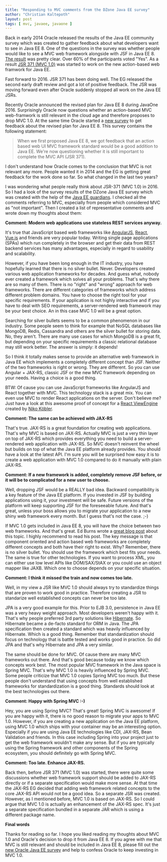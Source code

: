 ```yaml
---
title: "Responding to MVC comments from the DZone Java EE survey"
author: "Christian Kaltepoth"
layout: post
tags: [ mvc, javaee, javaone ]
---
```


Back in early 2014 Oracle released the results of the Java EE community survey
which was created to gather feedback about what developers want to see in
Java EE 8. One of the questions in the survey was whether people would like to see
a MVC web framework alongside with JSF in Java EE 8.
[The result](https://java.net/downloads/javaee-spec/JavaEE8_Community_Survey_Results.pdf)
was pretty clear. Over 60% of the participants voted "Yes". As a result
[JSR 371 (MVC 1.0)](https://jcp.org/en/jsr/detail?id=371) was started
to work on the new action-based web framwork for Java EE.

Fast forward to 2016. JSR 371 has been doing well. The EG released the
second early draft review and got a lot of positive feedback. The JSR was moving
forward even after Oracle suddenly stopped all work on the Java EE JSRs.

Recently Oracle announced the revised plan for Java EE 8 during JavaOne 2016.
Surprisingly Oracle now questions whether an action-based MVC web-framwork is
still relevant in the cloud age and therefore proposes to drop MVC 1.0.
At the same time Oracle started a [new survey](https://glassfish.java.net/survey/)
to get feedback about the revised plan for Java EE 8. This survey contains the
following statement:

> When we first proposed Java EE 8, we got feedback that an action based web
> UI MVC framework standard would be a good addition to Java EE.
> We're now questioning whether it is still important to complete the
> MVC API (JSR 371).

I don't understand how Oracle comes to the conclusion that MVC is not relevant
any more. People wanted it in 2014 and the EG is getting great feedback
for the work done so far. So what changed in the last two years?

I was wondering what people really think about JSR-371 (MVC 1.0) in 2016.
So I had a look of the survey results of the DZone Java EE survey which
was created with the help of the
[Java EE guardians](https://javaee-guardians.io/). I checked all the comments
referring to MVC, especially from people which considered MVC as "not important".
Then I created a list of representative comments and wrote down my thoughts about
them:

**Comment: Modern web applications use stateless REST services anyway.**

It's true that JavaScript based web frameworks like [AngularJS](https://angular.io/),
[React](https://facebook.github.io/react/), [Vue.js](https://vuejs.org/)
and friends are very popular today. Writing single page applications (SPAs)
which run completely in the browser and get their data from REST backend
services has many advantages, especially in regard to usability and scalability.

However, if you have been long enough in the IT industry, you have hopefully
learned that there is no silver bullet. Never. Developers created various
web application frameworks for decades. And guess what, nobody ever created
a framework which solves all your problems. That's why there are so many of
them. There is no "right" and "wrong" approach for web frameworks. There are
different categories of frameworks which address different problem domains.
You have to choose the right tool for your specific requirements.
If your application is not highly interactive and if you have to deal with
SEO requirements, a server-rendered web framework may be your best choice.
An in this case MVC 1.0 will be a great option.

Searching for silver bullets seems to be a common phenomenon in our
industry. Some people seem to think for example that NoSQL databases like
MongoDB, Redis, Cassandra and others are the silver bullet for storing data.
No, they aren't. There are many use cases for which MongoDB is a great fit,
but depending on your specific requirements a classic relational database
may still work better. The answer is simply: it depends!

So I think it totally makes sense to provide an alternative web framework
in Java EE which implements a completely different concept than JSF. Neither
of the two frameworks is right or wrong. They are different. So you can
use Angular + JAX-RS, classic JSF or the new MVC framework depending
on your needs. Having a choice is a good thing.

BTW: Of cause you can use JavaScript frameworks like AngularJS and React
together with MVC. This technology stack is a great mix. You can even
use MVC to render React applications on the server. Don't believe me? Just
have a look at this awesome proof of concept for a
[React ViewEngine](https://github.com/dasniko/ozark-react) created by
[Niko Köbler](https://twitter.com/dasniko).

**Comment: The same can be achieved with JAX-RS**

That's true. JAX-RS is a great foundation for creating web applications. That's
why MVC is based on JAX-RS. Actually MVC is just a very thin layer on top of
JAX-RS which provides everything you need to build a server-rendered web
application with JAX-RS. So MVC doesn't reinvent the wheel but builds on top of
what the Java EE platform already provides. You should have a look at the latest
API. I'm sure you will be surprised how easy it is to create a web application
with MVC 1.0 compared to do it manually with plain JAX-RS.

**Comment: If a new framework is added, completely remove JSF before,
or it will be to complicated for a new user to choose.**

Well, dropping JSF would be a REALLY bad idea. Backward compatibility is a key
feature of the Java EE platform. If you invested in JSF by building
applications using it, your investment will be safe. Future versions of the
platform will keep supporting JSF for the foreseeable future. And that's great,
unless your boss allows you to migrate your application to a new shiny web framework
every month. But I guess that's not the case. ;-)

If MVC 1.0 gets included in Java EE 8, you will have the choice between
two web frameworks. And that's great. Ed Burns wrote a
[great blog post](http://www.oracle.com/technetwork/articles/java/mvc-2280472.html)
about this topic. I highly recommend to read his post. The key message
is that component oriented and action based web frameworks are completely
different concepts and both have their right to exist. Why? Remember, there
is no silver bullet. You should use the framework which best fits your needs.
The same is true for other technologies. If you want to process XML, you can
either use low level APIs like DOM/SAX/StAX or you could use an object mapper
like JAXB. Which one to choose depends on your specific situation.

**Comment: I think it missed the train and now comes too late.**

Well, in my view a JSR like MVC 1.0 should always try to standardize things
that are proven to work good in practice. Therefore creating a JSR to standarize
well established concepts can never be too late.

JPA is a very good example for this. Prior to EJB 3.0, persistence in Java EE
was a very heavy weight approach. Most developers weren't happy with
it. That's why people preferred 3rd party solutions like [Hibernate](http://hibernate.org/).
So Hibernate became a de-facto standard for ORM in Java.
The JPA specification then created a standard which was heavily influenced by
Hibernate. Which is a good thing. Remember that standardization should focus
on technology that is battle tested and works good in practice. So did JPA
and that's why Hibernate and JPA a very similar.

The same should be done for MVC. Of cause there are many MVC frameworks out
there. And that's good because today we know which concepts work best.
The most popular MVC framework in the Java space is Spring MVC. That's
why MVC 1.0 is heavily influenced by Spring MVC. Some people criticize that
MVC 1.0 copies Spring MVC too much. But these people don't understand that
using concepts from well established frameworks for standardization is a good
thing. Standards should look at the best technologies out there.

**Comment: Happy with Spring MVC :-)**

Hey, you are using Spring MVC? That's great! Spring MVC is awesome! If you
are happy with it, there is no good reason to migrate your apps to MVC 1.0.
However, if you are creating a new application on the Java EE platform,
using MVC 1.0 which ships with your container may be an interesting option. Especially
if you are using Java EE technologies like CDI, JAX-RS, Bean Validation and
friends. In this case including Spring into your project just to get the
web framework wouldn't make any sense. But if you are typically using
the Spring framework and other components of the Spring ecosystem,
you should definitely go with Spring MVC.

**Comment: Too late. Enhance JAX-RS.**

Back then, before JSR 371 (MVC 1.0) was started, there were quite some
discussions whether web framework support should be added to JAX-RS directly or
if a separate specification would make more sense. At that time the
JAX-RS EG decided that adding web framework related concepts to the core
JAX-RS API would not be a good idea. So a separate JSR was created. However,
as I mentioned before, MVC 1.0 is based on JAX-RS. So I could argue
that MVC 1.0 is actually an enhancement of the JAX-RS spec. It's just a
separate specification bundled in a separate JAR which is using a different
package name.

**Final words**

Thanks for reading so far. I hope you liked reading my thoughts about
MVC 1.0 and Oracle's decision to drop it from Java EE 8. If you agree with me
that MVC is still relevant and should be included in Java EE 8, please fill out
the [new Oracle Java EE survey](https://glassfish.java.net/survey/) and
help to confess Oracle to keep investing in MVC 1.0.

